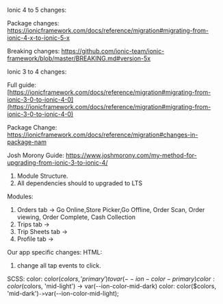 Ionic 4 to 5 changes:

Package changes: 
https://ionicframework.com/docs/reference/migration#migrating-from-ionic-4-x-to-ionic-5-x

Breaking changes:
https://github.com/ionic-team/ionic-framework/blob/master/BREAKING.md#version-5x

Ionic 3 to 4 changes:

Full guide:
[https://ionicframework.com/docs/reference/migration#migrating-from-ionic-3-0-to-ionic-4-0](https://ionicframework.com/docs/reference/migration#migrating-from-ionic-3-0-to-ionic-4-0)

Package Change:
https://ionicframework.com/docs/reference/migration#changes-in-package-nam

Josh Morony Guide: 
https://www.joshmorony.com/my-method-for-upgrading-from-ionic-3-to-ionic-4/

1. Module Structure.
2. All dependencies should to upgraded to LTS

Modules:
1. Orders tab -> Go Online,Store Picker,Go Offline, Order Scan, Order viewing, Order Complete, Cash Collection
2. Trips tab -> 
3. Trip Sheets tab -> 
4. Profile tab -> 

Our app specific changes:
HTML:
1. change all tap events to click.

SCSS:
color: color($colors, 'primary') to var(--ion-color-primary)
color: color($colors, 'mid-light') -> var(--ion-color-mid-dark)
color: color($colors, 'mid-dark')` -> `var(--ion-color-mid-light);
